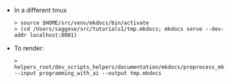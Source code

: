 - In a different tmux
  ```
  > source $HOME/src/venv/mkdocs/bin/activate
  > (cd /Users/saggese/src/tutorials1/tmp.mkdocs; mkdocs serve --dev-addr localhost:8001)
  ```

- To render:
  ```
  > helpers_root/dev_scripts_helpers/documentation/mkdocs/preprocess_mkdocs.py --input programming_with_ai --output tmp.mkdocs
  ```
